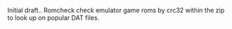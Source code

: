 Initial draft..
Romcheck check emulator game roms by crc32 within the zip to look up on popular DAT files.
